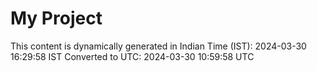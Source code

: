 # My Project

This content is dynamically generated in Indian Time (IST): 2024-03-30 16:29:58 IST
Converted to UTC: 2024-03-30 10:59:58 UTC
